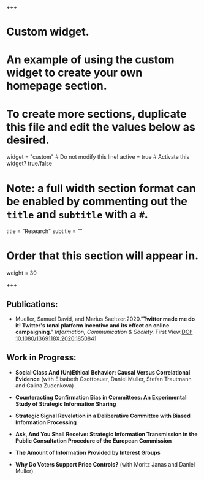 +++
# Custom widget.
# An example of using the custom widget to create your own homepage section.
# To create more sections, duplicate this file and edit the values below as desired.
widget = "custom"  # Do not modify this line!
active = true  # Activate this widget? true/false

# Note: a full width section format can be enabled by commenting out the `title` and `subtitle` with a `#`.
title = "Research"
subtitle = ""

# Order that this section will appear in.
weight = 30

+++  

## Publications:

* Mueller, Samuel David, and Marius Saeltzer.2020."**Twitter made me do it! Twitter's tonal platform incentive and its effect on online campaigning**." *Information, Communication & Society.* First View.[DOI: 10.1080/1369118X.2020.1850841](https://doi.org/10.1080/1369118X.2020.1850841)

## Work in Progress:

* **Social Class And (Un)Ethical Behavior: Causal Versus Correlational Evidence** (with Elisabeth Gsottbauer, Daniel Muller, Stefan Trautmann and Galina Zudenkova)

* **Counteracting Confirmation Bias in Committees: An Experimental Study of Strategic Information Sharing**

* **Strategic Signal Revelation in a Deliberative Committee with Biased Information Processing**

* **Ask, And You Shall Receive: Strategic Information Transmission in the Public Consultation Procedure of the European Commission**

* **The Amount of Information Provided by Interest Groups**

* **Why Do Voters Support Price Controls?** (with Moritz Janas and Daniel Muller)
